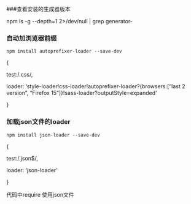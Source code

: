 ###查看安装的生成器版本

npm ls -g --depth=1 2>/dev/null | grep generator-

### 自动加浏览器前缀

`npm install autoprefixer-loader --save-dev` 

{

test:/\.css/,

loader: ‘style-loader!css-loader!autoprefixer-loader?{browsers:[“last 2 version”, “Firefox 15”]}!sass-loader?outputStyle=expanded’

}

### 加载json文件的loader 

`npm install json-loader --save-dev`

{

test:/\.json$/,

loader: ‘json-loader’

}

代码中require 使用json文件

